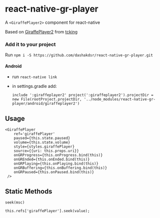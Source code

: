 # react-native-gr-player

A `<GiraffePlayer2>` component for react-native

Based on [GiraffePlayer2](https://github.com/tcking/GiraffePlayer2) from [tcking](https://github.com/tcking)

### Add it to your project

Run `npm i -S https://github.com/dashakdsr/react-native-gr-player.git`

#### Android

- run `react-native link`

- in settings.gradle add:

  `include ':giraffeplayer2'
   project(':giraffeplayer2').projectDir = new File(rootProject.projectDir, '../node_modules/react-native-gr-player/android/giraffeplayer2')`


## Usage

```
<GiraffePlayer
    ref='giraffePlayer'
    paused={this.state.paused}
    volume={this.state.volume}
    style={styles.giraffePlayer}
    source={{uri: this.props.uri}}
    onGRProgress={this.onProgress.bind(this)}
    onGREnded={this.onEnded.bind(this)}
    onGRPlaying={this.onPlaying.bind(this)}
    onGRBuffering={this.onBuffering.bind(this)}
    onGRPaused={this.onPaused.bind(this)}
 />

```

## Static Methods

`seek(msc)`

```
this.refs['giraffePlayer'].seek(value);
```
